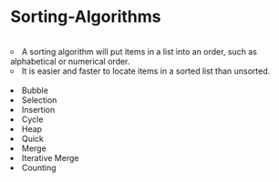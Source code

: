 # Sorting-Algorithms

<br>
 <li type='circle'> A sorting algorithm will put items in a list into an order, such as alphabetical or numerical order.</li>
 <li type='circle'> It is easier and faster to locate items in a sorted list than unsorted.</li>
<br>

<li>Bubble</li>
<li>Selection</li>
<li>Insertion</li>
<li>Cycle</li>
<li>Heap</li>
<li>Quick</li>
<li>Merge</li>
<li>Iterative Merge</li>
<li>Counting</li>
